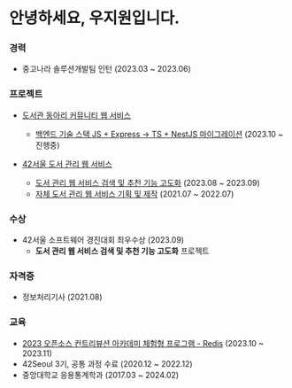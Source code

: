 # 안녕하세요, 우지원입니다.

<!--
**Jiwon-Woo/Jiwon-Woo** is a ✨ _special_ ✨ repository because its `README.md` (this file) appears on your GitHub profile.

Here are some ideas to get you started:

- 🔭 I’m currently working on ...
- 🌱 I’m currently learning ...
- 👯 I’m looking to collaborate on ...
- 🤔 I’m looking for help with ...
- 💬 Ask me about ...
- 📫 How to reach me: ...
- 😄 Pronouns: ...
- ⚡ Fun fact: ...
-->

### 경력
- 중고나라 솔루션개발팀 인턴 (2023.03 ~ 2023.06)

### 프로젝트

- [도서관 동아리 커뮤니티 웹 서비스](https://together.42jip.net)
  - [백엔드 기술 스택 JS + Express -> TS + NestJS 마이그레이션](https://github.com/Together42/nest-backend) (2023.10 ~ 진행중)

- [42서울 도서 관리 웹 서비스](https://42library.kr)
  - [도서 관리 웹 서비스 검색 및 추천 기능 고도화](https://github.com/jiphyeonjeon-42/backend) (2023.08 ~ 2023.09)
  - [자체 도서 관리 웹 서비스 기획 및 제작](https://github.com/jiphyeonjeon-42/frontend) (2021.07 ~ 2022.07)

### 수상
- 42서울 소프트웨어 경진대회 최우수상 (2023.09)
  - __도서 관리 웹 서비스 검색 및 추천 기능 고도화__ 프로젝트

### 자격증
- 정보처리기사 (2021.08)

### 교육
- [2023 오픈소스 컨트리뷰션 아카데미 체험형 프로그램 - Redis](https://github.com/charsyam/ossca-redis-2023) (2023.10 ~ 2023.11)
- 42Seoul 3기, 공통 과정 수료 (2020.12 ~ 2022.12)
- 중앙대학교 응용통계학과 (2017.03 ~ 2024.02)

